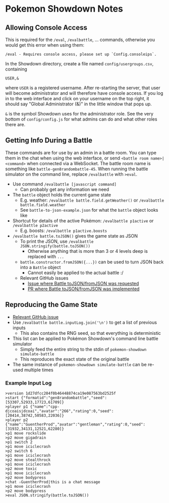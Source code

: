 # Pokemon Showdown Notes

## Allowing Console Access

This is required for the `/eval`, `/evalbattle`, ... commands, otherwise you would get this error when using them:
```
/eval - Requires console access, please set up `Config.consoleips`.
```

In the Showdown directory, create a file named `config/usergroups.csv`, containing
```
USER,&
```
where `USER` is a registered username.
After re-starting the server, that user will become administrator and will therefore have console access.
If you log in to the web interface and click on your username on the top right, it should say "Global Administrator (&)" in the little window that pops up.

`&` is the symbol Showdown uses for the administrator role.
See the very bottom of `config/config.js` for what admins can do and what other roles there are.


## Getting Info During a Battle

These commands are for use by an admin in a battle room.
You can type them in the chat when using the web interface, or send `<battle room name>|<command>` when connected via a WebSocket.
The battle room name is something like `battle-gen8randombattle-45`.
When running the battle simulator on the command line, replace `/evalbattle` with `>eval`.

- Use command `/evalbattle [javascript command]`
    - Can probably get any information we need
- The `battle` object holds the current game state
    - E.g. weather: `/evalbattle battle.field.getWeather()` or `/evalbattle battle.field.weather`
    - See `battle-to-json-example.json` for what the `battle` object looks like
- Shortcut for details of the active Pokémon: `/evalbattle p1active` or `/evalbattle p2active`
    - E.g. boosts: `/evalbattle p1active.boosts`
- `/evalbattle battle.toJSON()` gives the game state as JSON
    - To print the JSON, use `/evalbattle JSON.stringify(battle.toJSON())`
        - Otherwise anything that is more than 3 or 4 levels deep is replaced with `...`
    - `battle.constructor.fromJSON({...})` can be used to turn JSON back into a `Battle` object
        - Cannot easily be applied to the actual battle :/
    - Relevant GitHub issues
        - [Issue where Battle toJSON/fromJSON was requested](https://github.com/smogon/pokemon-showdown/issues/5270)
        - [PR where Battle toJSON/fromJSON was implemented](https://github.com/smogon/pokemon-showdown/pull/5427)


## Reproducing the Game State

- [Relevant GitHub issue](https://github.com/smogon/pokemon-showdown/issues/8105)
- Use `/evalbattle battle.inputLog.join('\n')` to get a list of previous inputs
    - This also contains the RNG seed, so that everything is deterministic
- This list can be applied to Pokémon Showdown's command line battle simulator
    - Simply feed the entire string to the stdin of `pokemon-showdown simulate-battle`
    - This reproduces the exact state of the original battle
- The same instance of `pokemon-showdown simulate-battle` can be re-used multiple times

### Example Input Log

```
>version 1d27dfcc204f0b46448874ca19e087563bd2525f
>start {"formatid":"gen8randombattle","seed":[53307,52933,17723,61709]}
>player p1 {"name":"cpp-djcoaisjdcoai","avatar":"266","rating":0,"seed":[20414,38742,50583,22036]}
>player p2 {"name":"GuentherProd","avatar":"gentleman","rating":0,"seed":[31932,34131,12521,62280]}
>p1 move rockslide
>p2 move gigadrain
>p1 switch 2
>p1 move iciclecrash
>p2 switch 6
>p1 move iciclecrash
>p2 move stealthrock
>p1 move iciclecrash
>p2 move toxic
>p1 move iciclecrash
>p2 move bodypress
>chat ☆GuentherProd|this is a chat message
>p1 move iciclecrash
>p2 move bodypress
>eval JSON.stringify(battle.toJSON())
```

